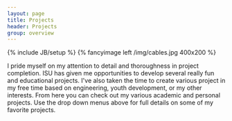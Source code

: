 ```yaml
---
layout: page
title: Projects
header: Projects
group: overview
---
```

{% include JB/setup %}
{% fancyimage left /img/cables.jpg 400x200 %}

I pride myself on my attention to detail and thoroughness in project completion. ISU has given me opportunities to develop several really fun and educational projects. I've also taken the time to create various project in my free time based on engineering, youth development, or my other interests. From here you can check out my various academic and personal projects. Use the drop down menus above for full details on some of my favorite projects.

